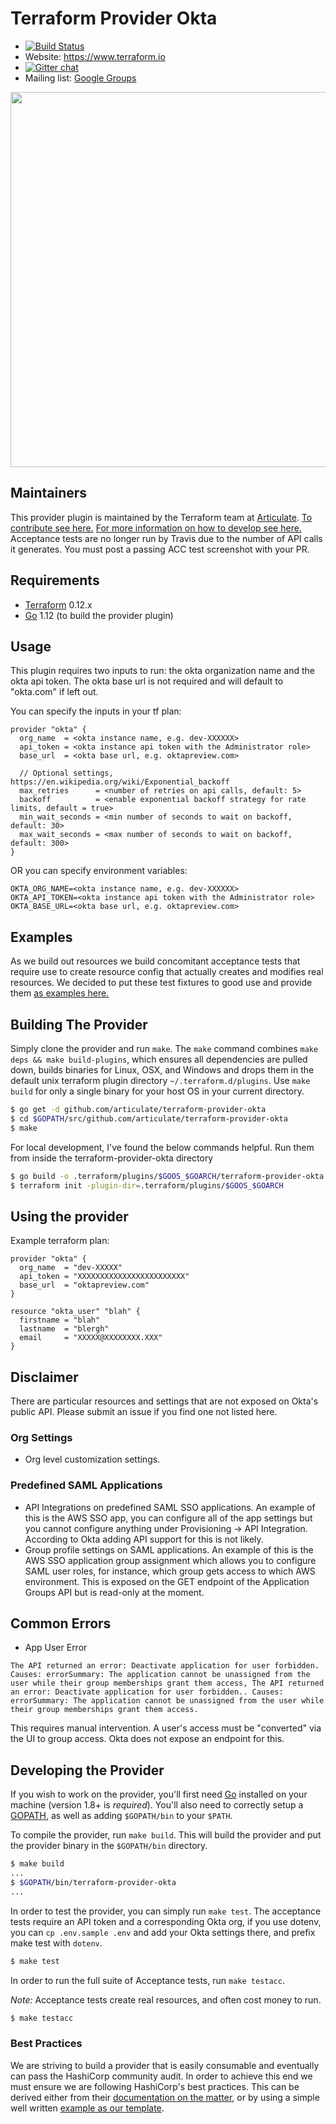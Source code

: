# Terraform Provider Okta

- [![Build Status](https://travis-ci.org/articulate/terraform-provider-okta.svg?branch=master)](https://travis-ci.org/articulate/terraform-provider-okta)
- Website: https://www.terraform.io
- [![Gitter chat](https://badges.gitter.im/hashicorp-terraform/Lobby.png)](https://gitter.im/hashicorp-terraform/Lobby)
- Mailing list: [Google Groups](http://groups.google.com/group/terraform-tool)

<img src="https://cdn.rawgit.com/hashicorp/terraform-website/master/content/source/assets/images/logo-hashicorp.svg" width="600px">

## Maintainers

This provider plugin is maintained by the Terraform team at [Articulate](https://articulate.com/). [To contribute see here.](./CONTRIBUTING.md) [For more information on how to develop see here.](./DEVELOPMENT.md) Acceptance tests are no longer run by Travis due to the number of API calls it generates. You must post a passing ACC test screenshot with your PR.

## Requirements

- [Terraform](https://www.terraform.io/downloads.html) 0.12.x
- [Go](https://golang.org/doc/install) 1.12 (to build the provider plugin)

## Usage

This plugin requires two inputs to run: the okta organization name and the okta api token. The okta base url is not required and will default to "okta.com" if left out.

You can specify the inputs in your tf plan:

```
provider "okta" {
  org_name  = <okta instance name, e.g. dev-XXXXXX>
  api_token = <okta instance api token with the Administrator role>
  base_url  = <okta base url, e.g. oktapreview.com>

  // Optional settings, https://en.wikipedia.org/wiki/Exponential_backoff
  max_retries      = <number of retries on api calls, default: 5>
  backoff          = <enable exponential backoff strategy for rate limits, default = true>
  min_wait_seconds = <min number of seconds to wait on backoff, default: 30>
  max_wait_seconds = <max number of seconds to wait on backoff, default: 300>
}
```

OR you can specify environment variables:

```
OKTA_ORG_NAME=<okta instance name, e.g. dev-XXXXXX>
OKTA_API_TOKEN=<okta instance api token with the Administrator role>
OKTA_BASE_URL=<okta base url, e.g. oktapreview.com>
```

## Examples

As we build out resources we build concomitant acceptance tests that require use to create resource config that actually creates and modifies real resources. We decided to put these test fixtures to good use and provide them [as examples here.](./examples)

## Building The Provider

Simply clone the provider and run `make`. The `make` command combines `make deps && make build-plugins`, which ensures all dependencies are pulled down, builds binaries for Linux, OSX, and Windows and drops them in the default unix terraform plugin directory `~/.terraform.d/plugins`. Use `make build` for only a single binary for your host OS in your current directory.

```sh
$ go get -d github.com/articulate/terraform-provider-okta
$ cd $GOPATH/src/github.com/articulate/terraform-provider-okta
$ make
```

For local development, I've found the below commands helpful. Run them from inside the terraform-provider-okta directory

```sh
$ go build -o .terraform/plugins/$GOOS_$GOARCH/terraform-provider-okta
$ terraform init -plugin-dir=.terraform/plugins/$GOOS_$GOARCH
```

## Using the provider

Example terraform plan:

```
provider "okta" {
  org_name  = "dev-XXXXX"
  api_token = "XXXXXXXXXXXXXXXXXXXXXXXX"
  base_url  = "oktapreview.com"
}

resource "okta_user" "blah" {
  firstname = "blah"
  lastname  = "blergh"
  email     = "XXXXX@XXXXXXXX.XXX"
}
```

## Disclaimer

There are particular resources and settings that are not exposed on Okta's public API. Please submit an issue if you find one not listed here.

### Org Settings

- Org level customization settings.

### Predefined SAML Applications

- API Integrations on predefined SAML SSO applications. An example of this is the AWS SSO app, you can configure all of the app settings but you cannot configure anything under Provisioning -> API Integration. According to Okta adding API support for this is not likely.
- Group profile settings on SAML applications. An example of this is the AWS SSO application group assignment which allows you to configure SAML user roles, for instance, which group gets access to which AWS environment. This is exposed on the GET endpoint of the Application Groups API but is read-only at the moment.

## Common Errors

* App User Error
```
The API returned an error: Deactivate application for user forbidden. Causes: errorSummary: The application cannot be unassigned from the user while their group memberships grant them access, The API returned an error: Deactivate application for user forbidden.. Causes: errorSummary: The application cannot be unassigned from the user while their group memberships grant them access.
```

This requires manual intervention. A user's access must be "converted" via the UI to group access. Okta does not expose an endpoint for this.

## Developing the Provider

If you wish to work on the provider, you'll first need [Go](http://www.golang.org) installed on your machine (version 1.8+ is *required*). You'll also need to correctly setup a [GOPATH](http://golang.org/doc/code.html#GOPATH), as well as adding `$GOPATH/bin` to your `$PATH`.

To compile the provider, run `make build`. This will build the provider and put the provider binary in the `$GOPATH/bin` directory.

```sh
$ make build
...
$ $GOPATH/bin/terraform-provider-okta
...
```

In order to test the provider, you can simply run `make test`. The acceptance tests require an API token and a corresponding Okta org, if you use dotenv, you can `cp .env.sample .env` and add your Okta settings there, and prefix make test with `dotenv`.

```sh
$ make test
```

In order to run the full suite of Acceptance tests, run `make testacc`.

*Note:* Acceptance tests create real resources, and often cost money to run.

```sh
$ make testacc
```

### Best Practices

We are striving to build a provider that is easily consumable and eventually can pass the HashiCorp community audit. In order to achieve this end we must ensure we are following HashiCorp's best practices. This can be derived either from their [documentation on the matter](https://www.terraform.io/docs/extend/best-practices/detecting-drift.html), or by using a simple well written [example as our template](https://github.com/terraform-providers/terraform-provider-datadog).
